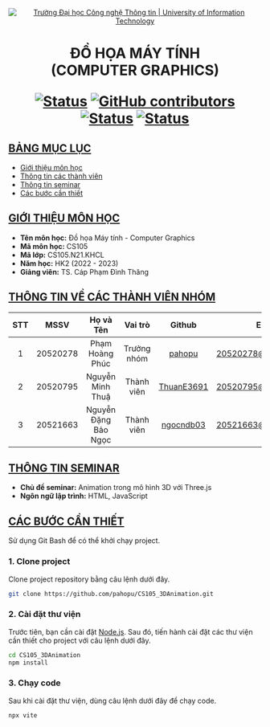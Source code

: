 <a id="top"></a>

<!-- Banner -->
<p align="center">
  <a href="https://www.uit.edu.vn/" title="Trường Đại học Công nghệ Thông tin" style="border: none;">
    <img src="https://i.imgur.com/WmMnSRt.png" alt="Trường Đại học Công nghệ Thông tin | University of Information Technology">
  </a>
</p>

<h1 align="center"><b>ĐỒ HỌA MÁY TÍNH<br>(COMPUTER GRAPHICS)</b></h>

[![Status](https://img.shields.io/badge/status-working-blue?style=flat-square)](https://github.com/pahopu/CS105_3DAnimation)
[![GitHub contributors](https://img.shields.io/github/contributors/pahopu/CS105_3DAnimation?style=flat-square)](https://github.com/pahopu/CS105_3DAnimation/graphs/contributors)
[![Status](https://img.shields.io/badge/language1-html-orange?style=flat-square)](https://github.com/pahopu/CS105_3DAnimation)
[![Status](https://img.shields.io/badge/language2-javascript-yellow?style=flat-square)](https://github.com/pahopu/CS105_3DAnimation)

## [BẢNG MỤC LỤC](#top)
* [Giới thiệu môn học](#giới-thiệu-môn-học)
* [Thông tin các thành viên](#thông-tin-về-các-thành-viên-nhóm)
* [Thông tin seminar](#thông-tin-seminar)
* [Các bước cần thiết](#các-bước-cần-thiết)

## [GIỚI THIỆU MÔN HỌC](#top)
* **Tên môn học:** Đồ họa Máy tính - Computer Graphics
* **Mã môn học:** CS105
* **Mã lớp:** CS105.N21.KHCL
* **Năm học:** HK2 (2022 - 2023)
* **Giảng viên:** TS. Cáp Phạm Đình Thăng

## [THÔNG TIN VỀ CÁC THÀNH VIÊN NHÓM](#top)

| STT    | MSSV          | Họ và Tên                |Vai trò    | Github                                          | Email                   |
| :----: |:-------------:| :-----------------------:|:---------:|:-----------------------------------------------:|:-------------------------:
| 1      | 20520278      | Phạm Hoàng Phúc          | Trưởng nhóm| [pahopu](https://github.com/pahopu)            | 20520278@gm.uit.edu.vn   |
| 2      | 20520795      | Nguyễn Minh Thuậ        | Thành viên | [ThuanE3691](https://github.com/ThuanE3691)    | 20520795@gm.uit.edu.vn   |
| 3      | 20521663      | Nguyễn Đặng Bảo Ngọc     | Thành viên | [ngocndb03](https://github.com/ngocndb03)      | 20521663@gm.uit.edu.vn   |

## [THÔNG TIN SEMINAR](#top)
* **Chủ đề seminar:** Animation trong mô hình 3D với Three.js
* **Ngôn ngữ lập trình:** HTML, JavaScript

## [CÁC BƯỚC CẦN THIẾT](#top)
Sử dụng Git Bash để có thể khởi chạy project.

### 1. Clone project
Clone project repository bằng câu lệnh dưới đây.

```bash
git clone https://github.com/pahopu/CS105_3DAnimation.git
```

### 2. Cài đặt thư viện
Trước tiên, bạn cần cài đặt [Node.js](https://nodejs.org/en). Sau đó, tiến hành cài đặt các thư viện cần thiết cho project với câu lệnh dưới đây.

```bash
cd CS105_3DAnimation
npm install
```

### 3. Chạy code
Sau khi cài đặt thư viện, dùng câu lệnh dưới đây để chạy code.

```bash
npx vite
```
